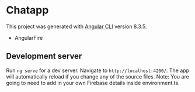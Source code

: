 # Chatapp

This project was generated with [Angular CLI](https://github.com/angular/angular-cli) version 8.3.5.
- AngularFire 

## Development server
Run `ng serve` for a dev server. Navigate to `http://localhost:4200/`. The app will automatically reload if you change any of the source files.
Note: You are going to need to add in your own Firebase details inside environment.ts.



